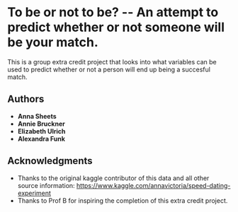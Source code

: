 # To be or not to be? -- An attempt to predict whether or not someone will be your match.

This is a group extra credit project that looks into what variables can be used to predict whether or not a person will end up being a succesful match.


## Authors

* **Anna Sheets** 
* **Annie Bruckner** 
* **Elizabeth Ulrich**
* **Alexandra Funk** 

## Acknowledgments

* Thanks to the original kaggle contributor of this data and all other source information:
https://www.kaggle.com/annavictoria/speed-dating-experiment
* Thanks to Prof B for inspiring the completion of this extra credit project.
